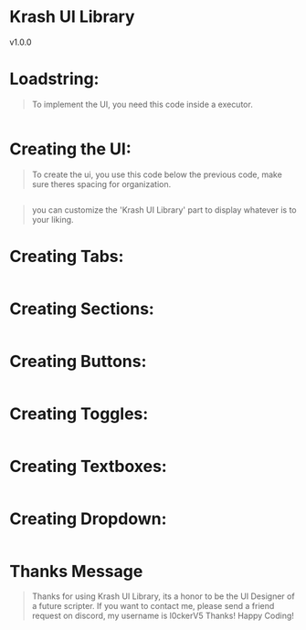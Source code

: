 # Krash UI Library
v1.0.0

# Loadstring:
> To implement the UI, you need this code inside a executor.
```

```

# Creating the UI:
> To create the ui, you use this code below the previous code, make sure theres spacing for organization.
```

```
> you can customize the 'Krash UI Library' part to display whatever is to your liking.

# Creating Tabs:

```

```

# Creating Sections:

```

```

# Creating Buttons:

```

```

# Creating Toggles:

```

```

# Creating Textboxes:

```

```

# Creating Dropdown:

```

```

# Thanks Message
> Thanks for using Krash UI Library, its a honor to be the UI Designer of a future scripter. If you want to contact me, please send a friend request on discord, my username is l0ckerV5 Thanks! Happy Coding!
